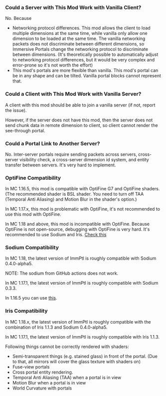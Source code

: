 ### Could a Server with This Mod Work with Vanilla Client?

No. Because

* Networking protocol differences. This mod allows the client to load multiple dimensions at the same time, while vanilla only allow one dimension to be loaded at the same time. The vanilla networking packets does not discriminate between different dimensions, so Immersive Portals change the networking protocol to discriminate between dimensions. (It's theoretically possible to automatically adjust to networking protocol differences, but it would be very complex and error-prone so it's not worth the effort)
* This mod's portals are more flexible than vanilla. This mod's portal can be in any shape and can be tilted. Vanilla portal blocks cannot represent that.

### Could a Client with This Mod Work with Vanilla Server?

A client with this mod should be able to join a vanilla server (if not, report the issue).

However, if the server does not have this mod, then the server does not send chunk data in remote dimension to client, so client cannot render the see-through portal.

### Could a Portal Link to Another Server?

No. Inter-server portals require sending packets across servers, cross-server visibility check, a cross-server dimension id system, and entity transfer between servers. It's very hard to implement.

### OptiFine Compatibility

In MC 1.16.5, this mod is compatible with OptiFine G7 and OptiFine shaders. (The recommended shader is BSL shader. You need to turn off TAA (Temporal Anti Aliasing) and Motion Blur in the shader's option.)

In MC 1.17.x, this mod is problematic with OptiFine, it's not recommended to use this mod with OptiFine.

In MC 1.18 and above, this mod is incompatible with OptiFine. Because OptiFine is not open-source, debugging with OptiFine is very hard. It's recommended to use Sodium and Iris. [Check this](https://lambdaurora.dev/optifine_alternatives/)

### Sodium Compatibility

In MC 1.18, the latest version of ImmPtl is roughly compatible with Sodium 0.4.0-alpha5. 

NOTE: The sodium from GitHub actions does not work. 

In MC 1.17.1, the latest version of ImmPtl is roughly compatible with Sodium 0.3.3.

In 1.16.5 you can use [this](https://github.com/qouteall/sodium-fabric/releases).

### Iris Compatibility

In MC 1.18.x, the latest version of ImmPtl is roughly compatible with the combination of Iris 1.1.3 and Sodium 0.4.0-alpha5.

In MC 1.17.1, the latest version of ImmPtl is roughly compatible with Iris 1.1.3.

Following things cannot be correctly rendered with shaders:

* Semi-transparent things (e.g. stained glass) in front of the portal.  (Due to that, all mirrors will cover the glass texture with shaders on)
* Fuse-view portals
* Cross portal entity rendering.
* Temporal Anti Aliasing (TAA) when a portal is in view
* Motion Blur when a portal is in view
* World Curvature with portals





